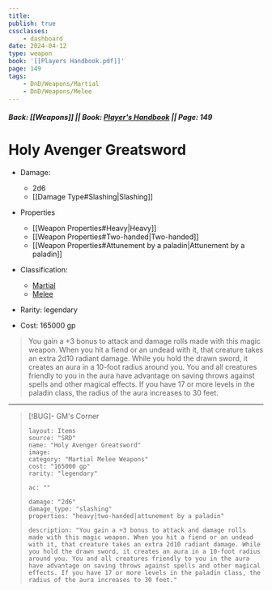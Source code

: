 ```yaml
---
title:
publish: true
cssclasses:
    - dashboard
date: 2024-04-12
type: weapon
book: '[[Players Handbook.pdf]]'
page: 149
tags:
    - DnD/Weapons/Martial
    - DnD/Weapons/Melee
---
```


##### Back: [[Weapons]] || Book: [Player's Handbook](https://drive.google.com/drive/folders/1O5bhpYizcIT5xxAoLOuzCRht_PVS7VSG?usp=sharing) || Page: 149

# Holy Avenger Greatsword


- Damage:
    - 2d6
	- [[Damage Type#Slashing|Slashing]]
- Properties
    - [[Weapon Properties#Heavy|Heavy]]
    - [[Weapon Properties#Two-handed|Two-handed]]
    - [[Weapon Properties#Attunement by a paladin|Attunement by a paladin]]

- Classification:
    - [Martial](https://benl0.github.io/The-Editors-Dungeon/tags/DnD/Weapons/Martial)
    - [Melee](https://benl0.github.io/The-Editors-Dungeon/tags/DnD/Weapons/Melee)
- Rarity: legendary
- Cost: 165000 gp

> You gain a +3 bonus to attack and damage rolls made with this magic weapon. When you hit a fiend or an undead with it, that creature takes an extra 2d10 radiant damage. While you hold the drawn sword, it creates an aura in a 10-foot radius around you. You and all creatures friendly to you in the aura have advantage on saving throws against spells and other magical effects. If you have 17 or more levels in the paladin class, the radius of the aura increases to 30 feet.

---

> [!BUG]- GM's Corner
>
> ```statblock
> layout: Items
> source: "SRD"
> name: "Holy Avenger Greatsword"
> image: 
> category: "Martial Melee Weapons"
> cost: "165000 gp"
> rarity: "legendary"
>
> ac: ""
>
> damage: "2d6"
> damage_type: "slashing"
> properties: "heavy|two-handed|attunement by a paladin"
>
> description: "You gain a +3 bonus to attack and damage rolls made with this magic weapon. When you hit a fiend or an undead with it, that creature takes an extra 2d10 radiant damage. While you hold the drawn sword, it creates an aura in a 10-foot radius around you. You and all creatures friendly to you in the aura have advantage on saving throws against spells and other magical effects. If you have 17 or more levels in the paladin class, the radius of the aura increases to 30 feet."
> ```
